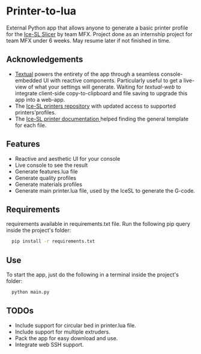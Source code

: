 
# Printer-to-lua

External Python app that allows anyone to generate a basic printer profile for the [Ice-SL Slicer](https://icesl.loria.fr/) by team MFX.
Project done as an internship project for team MFX under 6 weeks. May resume later if not finished in time.


## Acknowledgements

 - [Textual](https://textual.textualize.io/) powers the entirety of the app through a seamless console-embedded UI with reactive components. Particularly useful to get a live-view of what your settings will generate. Waiting for _textual-web_ to integrate client-side copy-to-clipboard and file saving to upgrade this app into a web-app.
 - The [Ice-SL printers repository](https://github.com/shapeforge/icesl-printers) with updated access to supported printers'profiles.
 - The [Ice-SL printer documentation ](https://gitlab.inria.fr/mfx/icesl-documentation/-/wikis/Printer-profile) helped finding the general template for each file.

## Features

- Reactive and aesthetic UI for your console
- Live console to see the result
- Generate features.lua file
- Generate quality profiles
- Generate materials profiles
- Generate main printer.lua file, used by the IceSL to generate the G-code.

## Requirements

requirements available in requirements.txt file. Run the following pip query inside the project's folder:

```bash
  pip install -r requirements.txt
```

## Use
To start the app, just do the following in a terminal inside the project's folder:
```bash
  python main.py
```
## TODOs

- Include support for circular bed in printer.lua file.
- Include support for multiple extruders.
- Pack the app for easy download and use.
- Integrate web SSH support.
